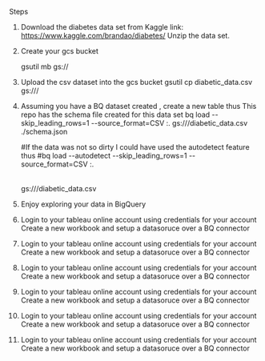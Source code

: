 Steps 
1. Download the diabetes data set from Kaggle
   link: https://www.kaggle.com/brandao/diabetes/
   Unzip the data set.
      
2. Create your gcs bucket 

   gsutil mb gs://<name>

3. Upload the csv dataset into the gcs bucket 
   gsutil cp diabetic_data.csv gs://<name>/

4. Assuming you have a BQ dataset created , create a new table thus 
   This repo has the schema file created for this data set 
   bq load      --skip_leading_rows=1     --source_format=CSV     <projectname>:<dataset>.<table>     gs://<name>/diabetic_data.csv ./schema.json  

   #If the data was not so dirty I could have used the autodetect feature thus 
   #bq load --autodetect --skip_leading_rows=1     --source_format=CSV     <projectname>:<dataset>.<table>     gs://<name>/diabetic_data.csv 

5. Enjoy exploring your data in BigQuery 
6. Login to your tableau online account using credentials for your account
   Create a new workbook and setup a datasoruce over a BQ connector
6. Login to your tableau online account using credentials for your account
   Create a new workbook and setup a datasoruce over a BQ connector
6. Login to your tableau online account using credentials for your account
   Create a new workbook and setup a datasoruce over a BQ connector
6. Login to your tableau online account using credentials for your account
   Create a new workbook and setup a datasoruce over a BQ connector
6. Login to your tableau online account using credentials for your account
   Create a new workbook and setup a datasoruce over a BQ connector
6. Login to your tableau online account using credentials for your account
   Create a new workbook and setup a datasoruce over a BQ connector
 
